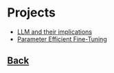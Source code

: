 # Projects

- [LLM and their implications](./llm/README.md)
- [Parameter Efficient Fine-Tuning](./fine-tuning/README.md)

## [Back](../README.md)
